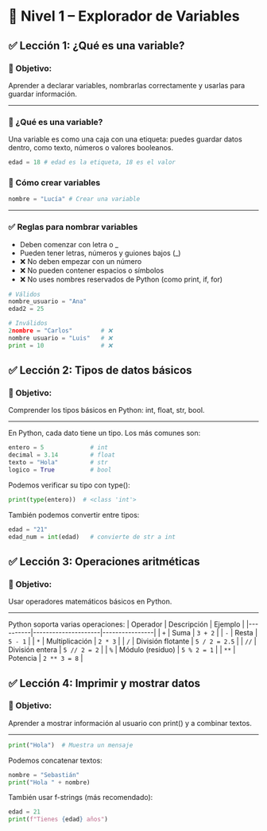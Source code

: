 # 🧩 Nivel 1 – Explorador de Variables

## ✅ Lección 1: ¿Qué es una variable?

### 🎯 Objetivo:
Aprender a declarar variables, nombrarlas correctamente y usarlas para guardar información.

---

### 🧠 ¿Qué es una variable?
Una variable es como una caja con una etiqueta: puedes guardar datos dentro, como texto, números o valores booleanos.

```python
edad = 18 # edad es la etiqueta, 18 es el valor
```

### 📌 Cómo crear variables
```python
nombre = "Lucía" # Crear una variable
```

---

### ✅ Reglas para nombrar variables
- Deben comenzar con letra o _
- Pueden tener letras, números y guiones bajos (_)
- ❌ No deben empezar con un número
- ❌ No pueden contener espacios o símbolos
- ❌ No uses nombres reservados de Python (como print, if, for)

```python
# Válidos
nombre_usuario = "Ana"
edad2 = 25

# Inválidos
2nombre = "Carlos"        # ❌
nombre usuario = "Luis"   # ❌
print = 10                # ❌
```

## ✅ Lección 2: Tipos de datos básicos

### 📌 Objetivo: 
Comprender los tipos básicos en Python: int, float, str, bool.

---

En Python, cada dato tiene un tipo. Los más comunes son:
```python
entero = 5             # int
decimal = 3.14         # float
texto = "Hola"         # str
logico = True          # bool
```

Podemos verificar su tipo con type():
```python
print(type(entero))  # <class 'int'>
```

También podemos convertir entre tipos:
```python
edad = "21"
edad_num = int(edad)   # convierte de str a int
```

## ✅ Lección 3: Operaciones aritméticas

### 📌 Objetivo: 
Usar operadores matemáticos básicos en Python.

---

Python soporta varias operaciones:
| Operador | Descripción         | Ejemplo        |
|----------|---------------------|----------------|
| `+`      | Suma                | `3 + 2`        |
| `-`      | Resta               | `5 - 1`        |
| `*`      | Multiplicación      | `2 * 3`        |
| `/`      | División flotante   | `5 / 2 = 2.5`  |
| `//`     | División entera     | `5 // 2 = 2`   |
| `%`      | Módulo (residuo)    | `5 % 2 = 1`    |
| `**`     | Potencia            | `2 ** 3 = 8`   |

## ✅ Lección 4: Imprimir y mostrar datos

### 📌 Objetivo: 
Aprender a mostrar información al usuario con print() y a combinar textos.

---

```python
print("Hola")  # Muestra un mensaje
```

Podemos concatenar textos:
```python
nombre = "Sebastián"
print("Hola " + nombre)
```

También usar f-strings (más recomendado):
```python
edad = 21
print(f"Tienes {edad} años")
```
